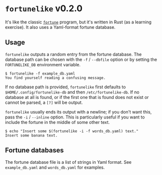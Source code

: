 # `fortunelike` v0.2.0 #

It's like the
classic [`fortune`](https://en.wikipedia.org/wiki/Fortune_%28Unix%29)
program, but it's written in Rust (as a learning exercise).  It also
uses a Yaml-format fortune database.

## Usage ##

`fortunelike` outputs a random entry from the fortune database.  The
database path can be chosen with the `-f` / `--dbfile` option or by
setting the `FORTUNELIKE_DB` environment variable.

    $ fortunelike -f example_db.yaml
    You find yourself reading a confusing message.

If no database path is provided, `fortunelike` first defaults to
`$HOME/.config/fortunelike-db` and then `/etc/fortunelike-db`.  If no
database at all is found, or if the first one that is found does not
exist or cannot be parsed, a `[?]` will be output.

`fortunelike` usually ends its output with a newline; if you don't
want this, pass the `-i` / `--inline` option.  This is particularly
useful if you want to include the fortune in the middle of some other
text.

    $ echo "Insert some $(fortunelike -i -f words_db.yaml) text."
    Insert some banana text.

## Fortune databases ##

The fortune database file is a list of strings in Yaml format.  See
`example_db.yaml` and `words_db.yaml` for examples.
